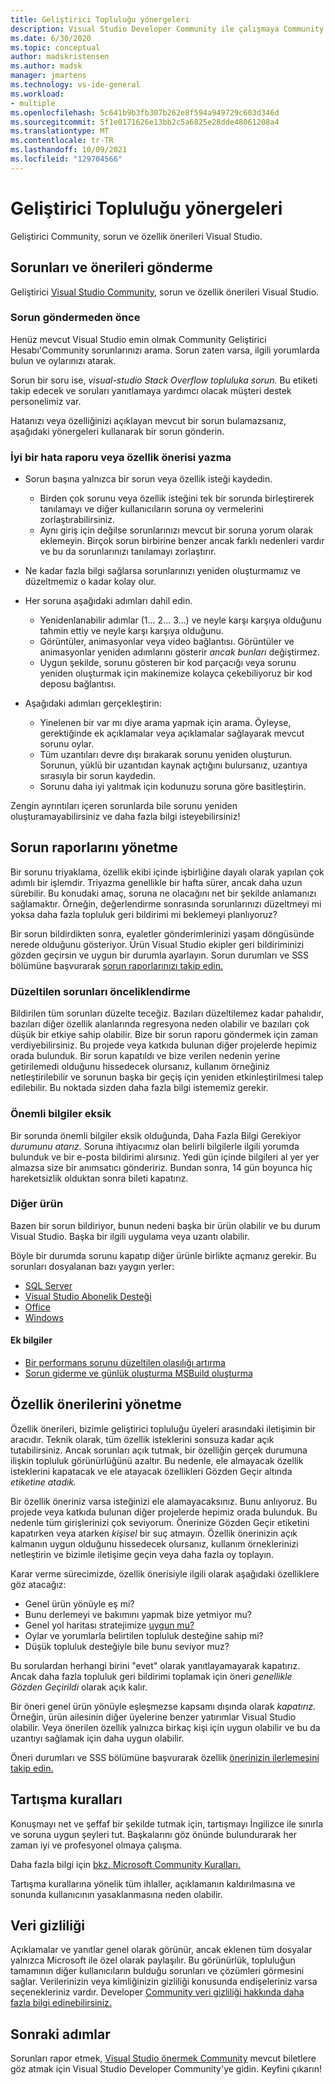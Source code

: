 ```yaml
---
title: Geliştirici Topluluğu yönergeleri
description: Visual Studio Developer Community ile çalışmaya Community.
ms.date: 6/30/2020
ms.topic: conceptual
author: madskristensen
ms.author: madsk
manager: jmartens
ms.technology: vs-ide-general
ms.workload:
- multiple
ms.openlocfilehash: 5c641b9b3fb307b262e8f594a949729c603d346d
ms.sourcegitcommit: 5f1e0171626e13bb2c5a6825e28dde48061208a4
ms.translationtype: MT
ms.contentlocale: tr-TR
ms.lasthandoff: 10/09/2021
ms.locfileid: "129704566"
---
```

# <a name="developer-community-guidelines"></a>Geliştirici Topluluğu yönergeleri

Geliştirici Community, sorun ve özellik önerileri Visual Studio.

## <a name="submitting-problems-and-suggestions"></a>Sorunları ve önerileri gönderme

Geliştirici [Visual Studio Community,](https://aka.ms/feedback/suggest?space=8) sorun ve özellik önerileri Visual Studio.

### <a name="before-submitting-an-issue"></a>Sorun göndermeden önce

Henüz mevcut Visual Studio emin olmak Community Geliştirici Hesabı'Community sorunlarınızı arama. Sorun zaten varsa, ilgili yorumlarda bulun ve oylarınızı atarak.

Sorun bir soru ise, _visual-studio Stack Overflow topluluka sorun._ [](https://stackoverflow.com/questions/tagged/visual-studio?tab=Newest) Bu etiketi takip edecek ve soruları yanıtlamaya yardımcı olacak müşteri destek personelimiz var.

Hatanızı veya özelliğinizi açıklayan mevcut bir sorun bulamazsanız, aşağıdaki yönergeleri kullanarak bir sorun gönderin.

### <a name="writing-a-good-bug-report-or-feature-suggestion"></a>İyi bir hata raporu veya özellik önerisi yazma

- Sorun başına yalnızca bir sorun veya özellik isteği kaydedin.

  - Birden çok sorunu veya özellik isteğini tek bir sorunda birleştirerek tanılamayı ve diğer kullanıcıların soruna oy vermelerini zorlaştırabilirsiniz.
  - Aynı giriş için değilse sorunlarınızı mevcut bir soruna yorum olarak eklemeyin. Birçok sorun birbirine benzer ancak farklı nedenleri vardır ve bu da sorunlarınızı tanılamayı zorlaştırır.

- Ne kadar fazla bilgi sağlarsa sorunlarınızı yeniden oluşturmamız ve düzeltmemiz o kadar kolay olur.
- Her soruna aşağıdaki adımları dahil edin.

  - Yenidenlanabilir adımlar (1... 2... 3...) ve neyle karşı karşıya olduğunu tahmin ettiy ve neyle karşı karşıya olduğunu.
  - Görüntüler, animasyonlar veya video bağlantısı. Görüntüler ve animasyonlar yeniden adımlarını gösterir _ancak bunları_ değiştirmez.
  - Uygun şekilde, sorunu gösteren bir kod parçacığı veya sorunu yeniden oluşturmak için makinemize kolayca çekebiliyoruz bir kod deposu bağlantısı.

- Aşağıdaki adımları gerçekleştirin:

  - Yinelenen bir var mı diye arama yapmak için arama. Öyleyse, gerektiğinde ek açıklamalar veya açıklamalar sağlayarak mevcut sorunu oylar.
  - Tüm uzantıları devre dışı bırakarak sorunu yeniden oluşturun. Sorunun, yüklü bir uzantıdan kaynak açtığını bulursanız, uzantıya sırasıyla bir sorun kaydedin.
  - Sorunu daha iyi yalıtmak için kodunuzu soruna göre basitleştirin.

Zengin ayrıntıları içeren sorunlarda bile sorunu yeniden oluşturamayabilirsiniz ve daha fazla bilgi isteyebilirsiniz!

## <a name="managing-problem-reports"></a>Sorun raporlarını yönetme

Bir sorunu triyaklama, özellik ekibi içinde işbirliğine dayalı olarak yapılan çok adımlı bir işlemdir. Triyazma genellikle bir hafta sürer, ancak daha uzun sürebilir. Bu konudaki amaç, soruna ne olacağını net bir şekilde anlamanızı sağlamaktır. Örneğin, değerlendirme sonrasında sorunlarınızı düzeltmeyi mi yoksa daha fazla topluluk geri bildirimi mi beklemeyi planlıyoruz?

Bir sorun bildirdikten sonra, eyaletler gönderimlerinizi yaşam döngüsünde nerede olduğunu gösteriyor. Ürün Visual Studio ekipler geri bildiriminizi gözden geçirsin ve uygun bir durumla ayarlayın. Sorun durumları ve SSS bölümüne başvurarak [sorun raporlarınızı takip edin.](./how-to-report-a-problem-with-visual-studio.md)

### <a name="prioritizing-which-issues-to-fix"></a>Düzeltilen sorunları önceliklendirme

Bildirilen tüm sorunları düzelte teceğiz. Bazıları düzeltilemez kadar pahalıdır, bazıları diğer özellik alanlarında regresyona neden olabilir ve bazıları çok düşük bir etkiye sahip olabilir. Bize bir sorun raporu göndermek için zaman verdiyebilirsiniz. Bu projede veya katkıda bulunan diğer projelerde hepimiz orada bulunduk. Bir sorun kapatıldı ve bize verilen nedenin yerine getirilemedi olduğunu hissedecek olursanız, kullanım örneğiniz netleştirilebilir ve sorunun başka bir geçiş için yeniden etkinleştirilmesi talep edilebilir. Bu noktada sizden daha fazla bilgi istememiz gerekir.

### <a name="missing-important-information"></a>Önemli bilgiler eksik

Bir sorunda önemli bilgiler eksik olduğunda, Daha Fazla Bilgi Gerekiyor _durumunu atarız._ Soruna ihtiyacımız olan belirli bilgilerle ilgili yorumda bulunduk ve bir e-posta bildirimi alırsınız. Yedi gün içinde bilgileri al yer yer almazsa size bir anımsatıcı göndeririz. Bundan sonra, 14 gün boyunca hiç hareketsizlik olduktan sonra bileti kapatırız.

### <a name="other-product"></a>Diğer ürün

Bazen bir sorun bildiriyor, bunun nedeni başka bir ürün olabilir ve bu durum Visual Studio. Başka bir ilgili uygulama veya uzantı olabilir. 

Böyle bir durumda sorunu kapatıp diğer ürünle birlikte açmanız gerekir. Bu sorunları dosyalanan bazı yaygın yerler:

* [SQL Server](https://feedback.azure.com/forums/908035-sql-server)
* [Visual Studio Abonelik Desteği](https://feedback.azure.com/forums/908035-sql-server)
* [Office](https://support.office.com/article/how-do-i-give-feedback-on-microsoft-office-2b102d44-b43f-4dd2-9ff4-23cf144cfb11)
* [Windows](https://support.microsoft.com/help/4021566/windows-10-send-feedback-to-microsoft-with-feedback-hub-app)

#### <a name="additional-information"></a>Ek bilgiler

- [Bir performans sorunu düzeltilen olasılığı artırma](./how-to-increase-chances-of-performance-issue-being-fixed.md)
- [Sorun giderme ve günlük oluşturma MSBuild oluşturma](./msbuild-logs.md)

## <a name="managing-feature-suggestions"></a>Özellik önerilerini yönetme

Özellik önerileri, bizimle geliştirici topluluğu üyeleri arasındaki iletişimin bir aracıdır. Teknik olarak, tüm özellik isteklerini sonsuza kadar açık tutabilirsiniz. Ancak sorunları açık tutmak, bir özelliğin gerçek durumuna ilişkin topluluk görünürlüğünü azaltır. Bu nedenle, ele almayacak özellik isteklerini kapatacak ve ele atayacak özellikleri Gözden Geçir altında _etiketine atadık._

Bir özellik öneriniz varsa isteğinizi ele alamayacaksınız. Bunu anlıyoruz. Bu projede veya katkıda bulunan diğer projelerde hepimiz orada bulunduk. Bu nedenle tüm girişlerinizi çok seviyorum. Önerinize Gözden Geçir etiketini kapatırken veya atarken _kişisel_ bir suç atmayın. Özellik önerinizin açık kalmanın uygun olduğunu hissedecek olursanız, kullanım örneklerinizi netleştirin ve bizimle iletişime geçin veya daha fazla oy toplayın.

Karar verme sürecimizde, özellik önerisiyle ilgili olarak aşağıdaki özelliklere göz atacağız:

- Genel ürün yönüyle eş mi?
- Bunu derlemeyi ve bakımını yapmak bize yetmiyor mu?
- Genel yol haritası stratejimize [uygun mu?](/visualstudio/productinfo/vs-roadmap)
- Oylar ve yorumlarla belirtilen topluluk desteğine sahip mi?
- Düşük topluluk desteğiyle bile bunu seviyor muz?

Bu sorulardan herhangi birini "evet" olarak yanıtlayamayarak kapatırız. Ancak daha fazla topluluk geri bildirimi toplamak için öneri _genellikle Gözden Geçirildi_ olarak açık kalır.

Bir öneri genel ürün yönüyle eşleşmezse kapsamı dışında olarak *kapatırız.* Örneğin, ürün ailesinin diğer üyelerine benzer yatırımlar Visual Studio olabilir. Veya önerilen özellik yalnızca birkaç kişi için uygun olabilir ve bu da uzantıyı sağlamak için daha uygun olabilir.

Öneri durumları ve SSS bölümüne başvurarak özellik [önerinizin ilerlemesini takip edin.](./report-a-problem.yml)

## <a name="discussion-etiquette"></a>Tartışma kuralları

Konuşmayı net ve şeffaf bir şekilde tutmak için, tartışmayı İngilizce ile sınırla ve soruna uygun şeyleri tut. Başkalarını göz önünde bulundurarak her zaman iyi ve profesyonel olmaya çalışma.

Daha fazla bilgi için [bkz. Microsoft Community Kuralları.](https://answers.microsoft.com/en-us/page/codeofconduct)

Tartışma kurallarına yönelik tüm ihlaller, açıklamanın kaldırılmasına ve sonunda kullanıcının yasaklanmasına neden olabilir.

## <a name="data-privacy"></a>Veri gizliliği

Açıklamalar ve yanıtlar genel olarak görünür, ancak eklenen tüm dosyalar yalnızca Microsoft ile özel olarak paylaşılır. Bu görünürlük, topluluğun tamamının diğer kullanıcıların bulduğu sorunları ve çözümleri görmesini sağlar. Verilerinizin veya kimliğinizin gizliliği konusunda endişeleriniz varsa seçenekleriniz vardır. Developer [Community veri gizliliği hakkında daha fazla bilgi edinebilirsiniz.](./developer-community-privacy.md)

## <a name="next-steps"></a>Sonraki adımlar

Sorunları rapor etmek, [Visual Studio önermek Community](https://aka.ms/feedback/suggest?space=8) mevcut biletlere göz atmak için Visual Studio Developer Community'ye gidin. Keyfini çıkarın!
